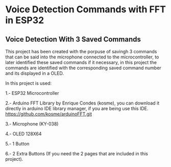 # Voice Detection Commands with FFT in ESP32

## **Voice Detection With 3 Saved Commands**

This project has been created with the porpuse of savingh 3 commands that can be said into the microphone connected to the microcontroller, to later identified these saved commands if it necessary, in this project the commands are identified with the  corresponding saved command number and its displayed in a OLED.

In this project is used:

1.- ESP32 Microcontroller

2.- Arduino FFT Library by Enrique Condes (kosme), you can download it directly in arduino IDE library manager, if you are being use this IDE.
    https://github.com/kosme/arduinoFFT.git

3.- Microphone  (KY-038)

4.- OLED 128X64 

5.- 1 Button

6.- 2 Extra Buttons (If you need the 2 pages that are included in this project).
